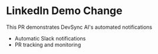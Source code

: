 # LinkedIn Demo Change
This PR demonstrates DevSync AI's automated notifications
- Automatic Slack notifications
- PR tracking and monitoring

